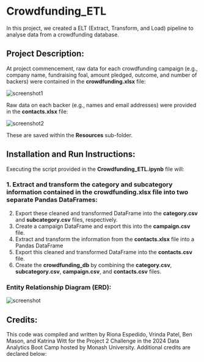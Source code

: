 # Crowdfunding_ETL
In this project, we created a ELT (Extract, Transform, and Load) pipeline to analyse data from a crowdfunding database. 


## Project Description:
At project commencement, raw data for each crowdfunding campaign (e.g., company name, fundraising foal, amount pledged, outcome, and number of backers) were contained in the **crowdfunding.xlsx** file:

![screenshot1](https://github.com/riona1224/Crowdfunding_ETL/assets/156146173/e6cec063-1d98-4574-b6a1-d834ccb2756b)

Raw data on each backer (e.g., names and email addresses) were provided in the **contacts.xlsx** file:

![screenshot2](https://github.com/riona1224/Crowdfunding_ETL/assets/156146173/c8b613b7-78be-4851-9a93-e98c6941123e)

These are saved within the **Resources** sub-folder.


## Installation and Run Instructions: 
Executing the script provided in the **Crowdfunding_ETL.ipynb** file will:

### 1. Extract and transform the category and subcategory information contained in the **crowdfunding.xlsx** file into two separate Pandas DataFrames:




2. Export these cleaned and transformed DataFrame into the **category.csv** and **subcategory.csv** files, respectively.
3. Create a campaign DataFrame and export this into the **campaign.csv** file.
4. Extract and transform the information from the **contacts.xlsx** file into a Pandas DataFrame
5. Export this cleaned and transformed DataFrame into the **contacts.csv** file.
6. Create the **crowdfunding_db** by combining the **category.csv**, **subcategory.csv**, **campaign.csv**, and **contacts.csv** files.

### Entity Relationship Diagram (ERD):


![screenshot](https://github.com/riona1224/Crowdfunding_ETL/assets/156146173/451258c1-246b-4af3-9ce7-69ccdf04ed52)




## Credits:
This code was compiled and written by Riona Espedido, Vrinda Patel, Ben Mason, and Katrina Witt for the Project 2 Challenge in the 2024 Data Analytics Boot Camp hosted by Monash University. Additional credits are declared below:


